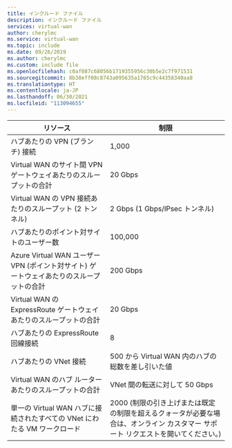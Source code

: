 ```yaml
---
title: インクルード ファイル
description: インクルード ファイル
services: virtual-wan
author: cherylmc
ms.service: virtual-wan
ms.topic: include
ms.date: 09/26/2019
ms.author: cherylmc
ms.custom: include file
ms.openlocfilehash: c0af087c68056b1719355956c30b5e2c7f971531
ms.sourcegitcommit: 8b38eff08c8743a095635a1765c9c44358340aa8
ms.translationtype: HT
ms.contentlocale: ja-JP
ms.lasthandoff: 06/30/2021
ms.locfileid: "113094655"
---
```

| リソース |  制限 |
| --- | --- |
| ハブあたりの VPN (ブランチ) 接続 | 1,000 |
| Virtual WAN のサイト間 VPN ゲートウェイあたりのスループットの合計 | 20 Gbps |
| Virtual WAN の VPN 接続あたりのスループット (2 トンネル) | 2 Gbps (1 Gbps/IPsec トンネル) |
| ハブあたりのポイント対サイトのユーザー数| 100,000 |
| Azure Virtual WAN ユーザー VPN (ポイント対サイト) ゲートウェイあたりのスループットの合計 | 200 Gbps |
| Virtual WAN の ExpressRoute ゲートウェイあたりのスループットの合計 | 20 Gbps |
| ハブあたりの ExpressRoute 回線接続 | 8 |
| ハブあたりの VNet 接続  | 500 から Virtual WAN 内のハブの総数を差し引いた値 |
| Virtual WAN のハブ ルーターあたりのスループットの合計 | VNet 間の転送に対して 50 Gbps |
| 単一の Virtual WAN ハブに接続されたすべての VNet にわたる VM ワークロード | 2000 (制限の引き上げまたは既定の制限を超えるクォータが必要な場合は、オンライン カスタマー サポート リクエストを開いてください。)
